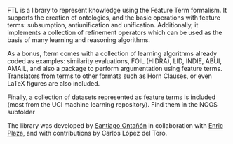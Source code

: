 FTL is a library to represent knowledge using the Feature Term formalism. It supports the creation of ontologies, and the basic operations with feature terms: subsumption, antiunification and unification. Additionally, it implements a collection of refinement operators which can be used as the basis of many learning and reasoning algorithms.

As a bonus, fterm comes with a collection of learning algorithms already coded as examples: similarity evaluations, FOIL (HIDRA), LID, INDIE, ABUI, AMAIL, and also a package to perform argumentation using feature terms. Translators from terms to other formats such as Horn Clauses, or even LaTeX figures are also included.

Finally, a collection of datasets represented as feature terms is included (most from the UCI machine learning repository). Find them in the NOOS subfolder

The library was developed by [Santiago Ontañón](https://sites.google.com/site/santiagoontanonvillar/Home) in collaboration with [Enric Plaza](http://www.iiia.csic.es/~enric/Enric-IIIA/Enric_%40_IIIA.html), and with contributions by Carlos López del Toro.